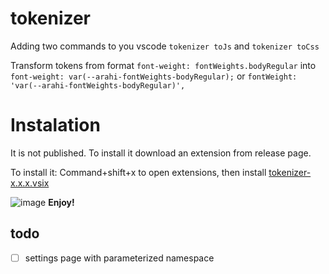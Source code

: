 # tokenizer

Adding two commands to you vscode `tokenizer toJs` and `tokenizer toCss` 

Transform tokens from format `font-weight: fontWeights.bodyRegular` into `font-weight: var(--arahi-fontWeights-bodyRegular);` or `fontWeight: 'var(--arahi-fontWeights-bodyRegular)',`

# Instalation
It is not published. To install it download an extension from release page.

To install it:
Command+shift+x to open extensions, then install [tokenizer-x.x.x.vsix](https://github.com/undg/tokenizer/releases/latest) 

![image](https://user-images.githubusercontent.com/5306983/232647904-395034da-8379-43da-8ab2-92f87dc7f41b.png)
**Enjoy!**


## todo

* [ ] settings page with parameterized namespace
